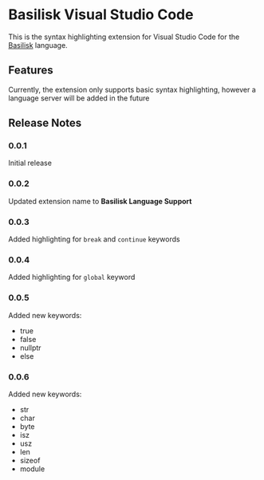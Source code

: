 # Basilisk Visual Studio Code

This is the syntax highlighting extension for Visual Studio Code for the [Basilisk](https://github.com/viper-org/basilisk) language.

## Features

Currently, the extension only supports basic syntax highlighting, however a language server will be added in the future

## Release Notes

### 0.0.1

Initial release

### 0.0.2

Updated extension name to **Basilisk Language Support**

### 0.0.3

Added highlighting for `break` and `continue` keywords

### 0.0.4

Added highlighting for `global` keyword

### 0.0.5

Added new keywords:
* true
* false
* nullptr
* else

### 0.0.6

Added new keywords:
* str
* char
* byte
* isz
* usz
* len
* sizeof
* module